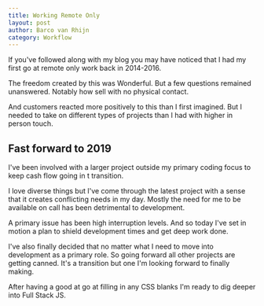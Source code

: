 ```yaml
---
title: Working Remote Only
layout: post
author: Barco van Rhijn
category: Workflow
---
```


If you've followed along with my blog you may have noticed that I had my first go at remote only work back in 2014-2016. 

The freedom created by this was Wonderful. But a few questions remained unanswered. Notably how sell with no physical contact.

And customers reacted more positively to this than I first imagined. But I needed to take on different types of projects than I had with higher in person touch. 

## Fast forward to 2019
I've been involved with a larger project outside my primary coding focus to keep cash flow going in t transition. 

I love diverse things but I've come through the latest project with a sense that it  creates conflicting needs in my day. Mostly the need for me to be available on call has been detrimental to development.

A primary issue has been high interruption levels. And so today I've set in motion a plan to shield development times and get deep work done. 

I've also finally decided that no matter what I need to move into development as a primary role. So going forward all other projects are getting canned. It's a transition but one I'm looking forward to finally making.

After having a good at go at filling in any CSS blanks I'm ready to dig deeper into Full Stack JS. 